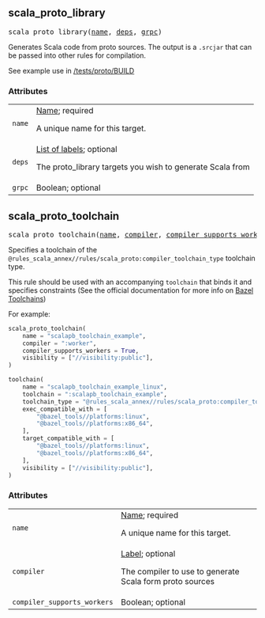 <!-- Generated with Stardoc: http://skydoc.bazel.build -->

<a name="#scala_proto_library"></a>

## scala_proto_library

<pre>
scala_proto_library(<a href="#scala_proto_library-name">name</a>, <a href="#scala_proto_library-deps">deps</a>, <a href="#scala_proto_library-grpc">grpc</a>)
</pre>


Generates Scala code from proto sources. The output is a `.srcjar` that can be passed into other rules for compilation.

See example use in [/tests/proto/BUILD](/tests/proto/BUILD)


### Attributes

<table class="params-table">
  <colgroup>
    <col class="col-param" />
    <col class="col-description" />
  </colgroup>
  <tbody>
    <tr id="scala_proto_library-name">
      <td><code>name</code></td>
      <td>
        <a href="https://bazel.build/docs/build-ref.html#name">Name</a>; required
        <p>
          A unique name for this target.
        </p>
      </td>
    </tr>
    <tr id="scala_proto_library-deps">
      <td><code>deps</code></td>
      <td>
        <a href="https://bazel.build/docs/build-ref.html#labels">List of labels</a>; optional
        <p>
          The proto_library targets you wish to generate Scala from
        </p>
      </td>
    </tr>
    <tr id="scala_proto_library-grpc">
      <td><code>grpc</code></td>
      <td>
        Boolean; optional
      </td>
    </tr>
  </tbody>
</table>


<a name="#scala_proto_toolchain"></a>

## scala_proto_toolchain

<pre>
scala_proto_toolchain(<a href="#scala_proto_toolchain-name">name</a>, <a href="#scala_proto_toolchain-compiler">compiler</a>, <a href="#scala_proto_toolchain-compiler_supports_workers">compiler_supports_workers</a>)
</pre>


Specifies a toolchain of the `@rules_scala_annex//rules/scala_proto:compiler_toolchain_type` toolchain type.

This rule should be used with an accompanying `toolchain` that binds it and specifies constraints
(See the official documentation for more info on [Bazel Toolchains](https://docs.bazel.build/versions/master/toolchains.html))

For example:

```python
scala_proto_toolchain(
    name = "scalapb_toolchain_example",
    compiler = ":worker",
    compiler_supports_workers = True,
    visibility = ["//visibility:public"],
)

toolchain(
    name = "scalapb_toolchain_example_linux",
    toolchain = ":scalapb_toolchain_example",
    toolchain_type = "@rules_scala_annex//rules/scala_proto:compiler_toolchain_type",
    exec_compatible_with = [
        "@bazel_tools//platforms:linux",
        "@bazel_tools//platforms:x86_64",
    ],
    target_compatible_with = [
        "@bazel_tools//platforms:linux",
        "@bazel_tools//platforms:x86_64",
    ],
    visibility = ["//visibility:public"],
)
```


### Attributes

<table class="params-table">
  <colgroup>
    <col class="col-param" />
    <col class="col-description" />
  </colgroup>
  <tbody>
    <tr id="scala_proto_toolchain-name">
      <td><code>name</code></td>
      <td>
        <a href="https://bazel.build/docs/build-ref.html#name">Name</a>; required
        <p>
          A unique name for this target.
        </p>
      </td>
    </tr>
    <tr id="scala_proto_toolchain-compiler">
      <td><code>compiler</code></td>
      <td>
        <a href="https://bazel.build/docs/build-ref.html#labels">Label</a>; optional
        <p>
          The compiler to use to generate Scala form proto sources
        </p>
      </td>
    </tr>
    <tr id="scala_proto_toolchain-compiler_supports_workers">
      <td><code>compiler_supports_workers</code></td>
      <td>
        Boolean; optional
      </td>
    </tr>
  </tbody>
</table>


